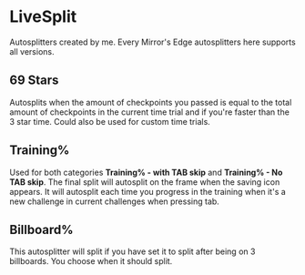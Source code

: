 # LiveSplit
Autosplitters created by me. Every Mirror's Edge autosplitters here supports all versions.

## 69 Stars
Autosplits when the amount of checkpoints you passed is equal to the total amount of checkpoints in the current time trial and if you're faster than the 3 star time. Could also be used for custom time trials.

## Training%
Used for both categories **Training% - with TAB skip** and **Training% - No TAB skip**. The final split will autosplit on the frame when the saving icon appears. It will autosplit each time you progress in the training when it's a new challenge in current challenges when pressing tab.

## Billboard%
This autosplitter will split if you have set it to split after being on 3 billboards. You choose when it should split. 
